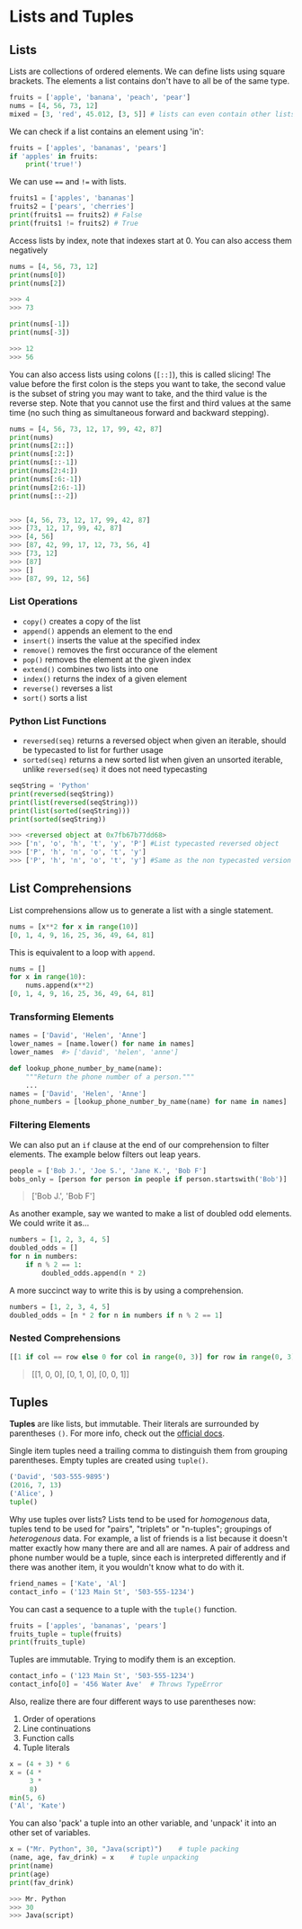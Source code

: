
# Lists and Tuples

## Lists


Lists are collections of ordered elements. We can define lists using square brackets. The elements a list contains don't have to all be of the same type.

```python
fruits = ['apple', 'banana', 'peach', 'pear']
nums = [4, 56, 73, 12]
mixed = [3, 'red', 45.012, [3, 5]] # lists can even contain other lists!
```

We can check if a list contains an element using 'in':

```python
fruits = ['apples', 'bananas', 'pears']
if 'apples' in fruits:
    print('true!')
```

We can use `==` and `!=` with lists.

```python
fruits1 = ['apples', 'bananas']
fruits2 = ['pears', 'cherries']
print(fruits1 == fruits2) # False
print(fruits1 != fruits2) # True
```
Access lists by index, note that indexes start at 0. You can also access them negatively
```python
nums = [4, 56, 73, 12]
print(nums[0])
print(nums[2])

>>> 4
>>> 73

print(nums[-1])
print(nums[-3])

>>> 12
>>> 56
```
You can also access lists using colons (`[::]`), this is called slicing! The value before the first colon is the steps you want to take, the second value is the subset of string you may want to take, and the third value is the reverse step. Note that you cannot use the first and third values at the same time (no such thing as simultaneous forward and backward stepping).
```python
nums = [4, 56, 73, 12, 17, 99, 42, 87]
print(nums)
print(nums[2::])
print(nums[:2:])
print(nums[::-1])
print(nums[2:4:])
print(nums[:6:-1])
print(nums[2:6:-1])
print(nums[::-2])


>>> [4, 56, 73, 12, 17, 99, 42, 87]
>>> [73, 12, 17, 99, 42, 87]
>>> [4, 56]
>>> [87, 42, 99, 17, 12, 73, 56, 4]
>>> [73, 12]
>>> [87]
>>> []
>>> [87, 99, 12, 56]
```

### List Operations

- `copy()` creates a copy of the list
- `append()` appends an element to the end
- `insert()` inserts the value at the specified index
- `remove()` removes the first occurance of the element
- `pop()` removes the element at the given index
- `extend()` combines two lists into one
- `index()` returns the index of a given element
- `reverse()` reverses a list
- `sort()` sorts a list

### Python List Functions
- `reversed(seq)` returns a reversed object when given an iterable, should be typecasted to list for further usage
- `sorted(seq)` returns a new sorted list when given an unsorted iterable, unlike `reversed(seq)` it does not need typecasting

```python
seqString = 'Python'
print(reversed(seqString))
print(list(reversed(seqString)))
print(list(sorted(seqString)))
print(sorted(seqString))

>>> <reversed object at 0x7fb67b77dd68>
>>> ['n', 'o', 'h', 't', 'y', 'P'] #List typecasted reversed object
>>> ['P', 'h', 'n', 'o', 't', 'y']
>>> ['P', 'h', 'n', 'o', 't', 'y'] #Same as the non typecasted version
```

## List Comprehensions

List comprehensions allow us to generate a list with a single statement.

```python
nums = [x**2 for x in range(10)]
[0, 1, 4, 9, 16, 25, 36, 49, 64, 81]
```

This is equivalent to a loop with `append`.
```python
nums = []
for x in range(10):
    nums.append(x**2)
[0, 1, 4, 9, 16, 25, 36, 49, 64, 81]
```

### Transforming Elements

```python
names = ['David', 'Helen', 'Anne']
lower_names = [name.lower() for name in names]
lower_names  #> ['david', 'helen', 'anne']
```

```python
def lookup_phone_number_by_name(name):
    """Return the phone number of a person."""
    ...
names = ['David', 'Helen', 'Anne']
phone_numbers = [lookup_phone_number_by_name(name) for name in names]
```

### Filtering Elements

We can also put an `if` clause at the end of our comprehension to filter elements. The example below filters out leap years.

```python
people = ['Bob J.', 'Joe S.', 'Jane K.', 'Bob F']
bobs_only = [person for person in people if person.startswith('Bob')]
```
> ['Bob J.', 'Bob F']

As another example, say we wanted to make a list of doubled odd elements. We could write it as...

```python
numbers = [1, 2, 3, 4, 5]
doubled_odds = []
for n in numbers:
    if n % 2 == 1:
        doubled_odds.append(n * 2)
```

A more succinct way to write this is by using a comprehension.

```python
numbers = [1, 2, 3, 4, 5]
doubled_odds = [n * 2 for n in numbers if n % 2 == 1]
```

### Nested Comprehensions

```python
[[1 if col == row else 0 for col in range(0, 3)] for row in range(0, 3)]
```
> [[1, 0, 0],
>  [0, 1, 0],
>  [0, 0, 1]]

## Tuples

**Tuples** are like lists, but immutable. Their literals are surrounded by parentheses `()`. For more info, check out the [official docs](https://docs.python.org/3/library/stdtypes.html#sequence-types-list-tuple-range).

Single item tuples need a trailing comma to distinguish them from grouping parentheses. Empty tuples are created using `tuple()`.

```python
('David', '503-555-9895')
(2016, 7, 13)
('Alice', )
tuple()
```

Why use tuples over lists? Lists tend to be used for _homogenous_ data, tuples tend to be used for "pairs", "triplets" or "n-tuples"; groupings of _heterogenous_ data. For example, a list of friends is a list because it doesn't matter exactly how many there are and all are names. A pair of address and phone number would be a tuple, since each is interpreted differently and if there was another item, it you wouldn't know what to do with it.

```python
friend_names = ['Kate', 'Al']
contact_info = ('123 Main St', '503-555-1234')
```

You can cast a sequence to a tuple with the `tuple()` function.

```python
fruits = ['apples', 'bananas', 'pears']
fruits_tuple = tuple(fruits)
print(fruits_tuple)
```

Tuples are immutable. Trying to modify them is an exception.

```python
contact_info = ('123 Main St', '503-555-1234')
contact_info[0] = '456 Water Ave'  # Throws TypeError
```

Also, realize there are four different ways to use parentheses now:

1. Order of operations
2. Line continuations
3. Function calls
4. Tuple literals

```python
x = (4 + 3) * 6
x = (4 *
     3 *
     8)
min(5, 6)
('Al', 'Kate')
```
You can also 'pack' a tuple into an other variable, and 'unpack' it into an other set of variables.
```python
x = ("Mr. Python", 30, "Java(script)")    # tuple packing
(name, age, fav_drink) = x    # tuple unpacking
print(name)
print(age)
print(fav_drink)

>>> Mr. Python
>>> 30
>>> Java(script)
```
